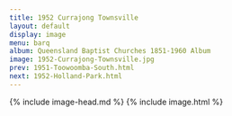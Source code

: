 ```yaml
---
title: 1952 Currajong Townsville
layout: default
display: image
menu: barq
album: Queensland Baptist Churches 1851-1960 Album
image: 1952-Currajong-Townsville.jpg
prev: 1951-Toowoomba-South.html
next: 1952-Holland-Park.html
---
```

{% include image-head.md %}
{% include image.html %}